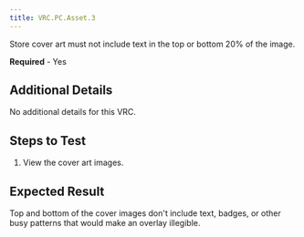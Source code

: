 ```yaml
---
title: VRC.PC.Asset.3
---
```


Store cover art must not include text in the top or bottom 20% of the image.

**Required** - Yes

## Additional Details

No additional details for this VRC.

## Steps to Test

1. View the cover art images.


## Expected Result

Top and bottom of the cover images don't include text, badges, or other busy patterns that would make an overlay illegible.
